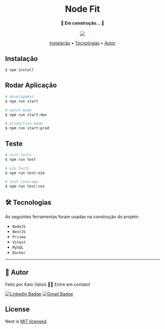 <h1 align="center">Node Fit</h1>
<h4 align="center"> 🚧 Em construção... 🚧</h4>
<p align="center"></p>
<p align="center">
  <img src="https://img.shields.io/badge/STATUS-EM%20DESENVOLVIMENTO-green?style=for-the-badge">
</p>

<p align="center">
 <a href="#instalação">Instalação</a> • 
 <a href="#-tecnologias">Tecnologias</a> • 
 <a href="#-autor">Autor</a>
</p>

## Instalação

```bash
$ npm install
```

## Rodar Aplicação

```bash
# development
$ npm run start

# watch mode
$ npm run start:dev

# production mode
$ npm run start:prod
```

## Teste

```bash
# unit tests
$ npm run test

# e2e tests
$ npm run test:e2e

# test coverage
$ npm run test:cov
```


## 🛠 Tecnologias

As seguintes ferramentas foram usadas na construção do projeto:

- ``NodeJS``
- ``NestJS``
- ``Prisma``
- ``Vitest``
- ``MySQL``
- ``Docker``

---

## 👦 Autor

Feito por Kaio Valois 👋🏽 Entre em contato!

[![Linkedin Badge](https://img.shields.io/badge/-Kaio-blue?style=flat-square&logo=Linkedin&logoColor=white&link=https://www.linkedin.com/in/kaiovalois/)](https://www.linkedin.com/in/kaiovalois/) 
[![Gmail Badge](https://img.shields.io/badge/-kaio.viniciuspv@gmail.com-c14438?style=flat-square&logo=Gmail&logoColor=white&link=mailto:kaio.viniciuspv@gmail.com)](mailto:kaio.viniciuspv@gmail.com)

## License

Nest is [MIT licensed](LICENSE).

